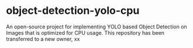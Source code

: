# object-detection-yolo-cpu 
An open-source project for implementing YOLO based Object Detection on Images that is optimized for CPU usage. This repository has been transferred to a new owner, xx